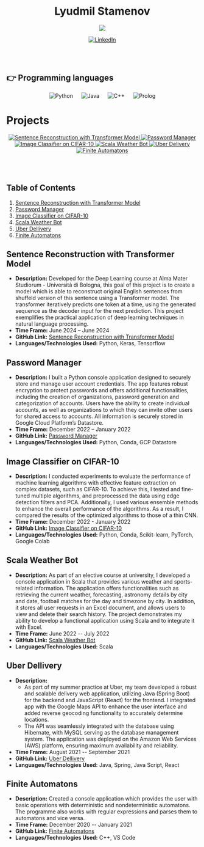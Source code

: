 <h1 align="center">Lyudmil Stamenov </h1>
<p align="center">
  <a href="https://github.com/DenverCoder1/readme-typing-svg"><img src="https://readme-typing-svg.herokuapp.com?lines=Computer+Scientist;Machine+Learning+Engineer;Data+Scientist;Software+Engineer;&center=true&width=500&height=50"></a>
</p>

<p align="center">
  <a href="https://www.linkedin.com/in/LyudmilStamenov/" target="_blank"><img src="https://img.shields.io/badge/LinkedIn-%230A66C2.svg?style=plastic&logo=linkedin&logoColor=white" alt="LinkedIn"/></a>
</p>

<br>
<br>

## 👉 Programming languages

<p align="center"> 
  &emsp;
    <img alt="Python" src="https://img.shields.io/badge/Python%20-%2314354C.svg?style=plastic&logo=python&logoColor=white">
  &emsp;  
  <img alt="Java" src="https://img.shields.io/badge/Java-%23ED8B00.svg?style=plastic&logo=java&logoColor=white">
  &emsp;  
    <img alt="C++" src="https://img.shields.io/badge/C++%20-%2300599C.svg?style=plastic&logo=c%2B%2B&logoColor=white">
  &emsp;
<img alt="Prolog" src="https://img.shields.io/badge/Prolog-%23FF4B4B.svg?style=plastic&logo=prolog&logoColor=white">
  &emsp;  
</p>

# Projects

<div>
  <p align="center">
    <a href="https://github.com/lyudmilstamenov/deep_learning_unibo">
      <img src="https://github-readme-stats.vercel.app/api/pin/?username=lyudmilstamenov&repo=deep_learning_unibo&theme=tokyonight" alt="Sentence Reconstruction with Transformer Model" />
    </a>
    <a href="https://github.com/lyudmilstamenov/password_manager">
      <img src="https://github-readme-stats.vercel.app/api/pin/?username=lyudmilstamenov&repo=password_manager&theme=tokyonight" alt="Password Manager" />
    </a>
    <a href="https://github.com/lyudmilstamenov/cifar-10-ml-algorithms">
      <img src="https://github-readme-stats.vercel.app/api/pin/?username=lyudmilstamenov&repo=cifar-10-ml-algorithms&theme=tokyonight" alt="Image Classifier on CIFAR-10" />
    </a>
    <a href="https://github.com/lyudmilstamenov/scala-weather-bot">
      <img src="https://github-readme-stats.vercel.app/api/pin/?username=lyudmilstamenov&repo=scala-weather-bot&theme=tokyonight" alt="Scala Weather Bot" />
    </a>
    <a href="https://github.com/orgs/uber-summer-practice-sofia-2021/repositories">
      <img src="https://github-readme-stats.vercel.app/api/pin/?username=uber-summer-practice-sofia-2021&repo=uber-dellivery&theme=tokyonight" alt="Uber Delivery" />
    </a>
    <a href="https://github.com/lyudmilstamenov/Finite-Automatons">
      <img src="https://github-readme-stats.vercel.app/api/pin/?username=lyudmilstamenov&repo=Finite-Automatons&theme=tokyonight" alt="Finite Automatons" />
    </a>
  </p>
</div>
</details>

<br><br>

## Table of Contents

1. [Sentence Reconstruction with Transformer Model](#sentence-reconstruction-with-transformer-model)
2. [Password Manager](#password-manager)
3. [Image Classifier on CIFAR-10](#image-classifier-on-cifar-10)
4. [Scala Weather Bot](#scala-weather-bot)
5. [Uber Dellivery](#uber-dellivery)
6. [Finite Automatons](#finite-automatons)


## Sentence Reconstruction with Transformer Model

- **Description:** Developed for the Deep Learning course at Alma Mater Studiorum - Università di Bologna, this goal of this project is to create a model which is able to reconstruct original English sentences from shuffeld version of this sentence using a Transformer model. The transformer iteratively predicts one token at a time, using the generated sequence as the decoder input for the next prediction. This project exemplifies the practical application of deep learning techniques in natural language processing.
- **Time Frame:** June 2024 – June 2024
- **GitHub Link:** [Sentence Reconstruction with Transformer Model](https://github.com/lyudmilstamenov/deep_learning_unibo)
- **Languages/Technologies Used:** Python, Keras, Tensorflow

## Password Manager

- **Description:** I built a Python console application designed to securely store and manage user account credentials. The app features
robust encryption to protect passwords and offers additional functionalities, including the creation of organizations,
password generation and categorization of accounts. Users have the ability to create individual accounts, as well as
organizations to which they can invite other users for shared access to accounts. All information is securely stored in
Google Cloud Platform’s Datastore.
- **Time Frame:** December 2022 – January 2022
- **GitHub Link:** [Password Manager](https://github.com/lyudmilstamenov/password_manager)
- **Languages/Technologies Used:** Python, Conda, GCP Datastore

## Image Classifier on CIFAR-10

- **Description:** I conducted experiments to evaluate the performance of machine learning algorithms with effective feature extraction on complex datasets, such as CIFAR-10. To achieve this, I tested and fine-tuned multiple algorithms, and preprocessed the data using edge detection filters and PCA. Additionally, I used various ensemble methods to enhance the overall performance of the algorithms. As a result, I compared the results of the optimized algorithms to those of a thin CNN.
- **Time Frame:** December 2022 - January 2022
- **GitHub Link:** [Image Classifier on CIFAR-10](https://github.com/lyudmilstamenov/cifar-10-ml-algorithms)
- **Languages/Technologies Used:** Python, Conda, Scikit-learn, PyTorch, Google Colab

## Scala Weather Bot

- **Description:** As part of an elective course at university, I developed a console application in Scala that provides various weather and
sports-related information. The application offers functionalities such as retrieving the current weather, forecasting,
astronomy details by city and date, football matches for the day and timezone by city. In addition, it stores all user
requests in an Excel document, and allows users to view and delete their search history. The project demonstrates my
ability to develop a functional application using Scala and to integrate it with Excel.
- **Time Frame:** June 2022 -- July 2022
- **GitHub Link:** [Scala Weather Bot](https://github.com/lyudmilstamenov/scala-weather-bot)
- **Languages/Technologies Used:** Scala

## Uber Dellivery

- **Description:**
   - As part of my summer practice at Uber, my team developed a robust and scalable delivery web application, utilizing Java (Spring Boot) for the backend and JavaScript (React) for the frontend. I integrated app with the Google Maps API to enhance the user interface and added reverse geocoding functionality to accurately determine locations.
   - The API was seamlessly integrated with the database using Hibernate, with MySQL serving as the database management system. The application was deployed on the Amazon Web Services (AWS) platform, ensuring maximum availability and reliability.
- **Time Frame:** August 2021 -- September 2021
- **GitHub Link:** [Uber Dellivery](https://github.com/orgs/uber-summer-practice-sofia-2021/repositories)
- **Languages/Technologies Used:** Java, Spring, Java Script, React

## Finite Automatons

- **Description:** Created a console application which provides the user with basic operations with deterministic and nondeterministic automatons. The programme also works with regular expressions and parses them to automatons and vice versa.
- **Time Frame:** December 2020 -- January 2021
- **GitHub Link:** [Finite Automatons](https://github.com/lyudmilstamenov/Finite-Automatons)
- **Languages/Technologies Used:** C++, VS Code




